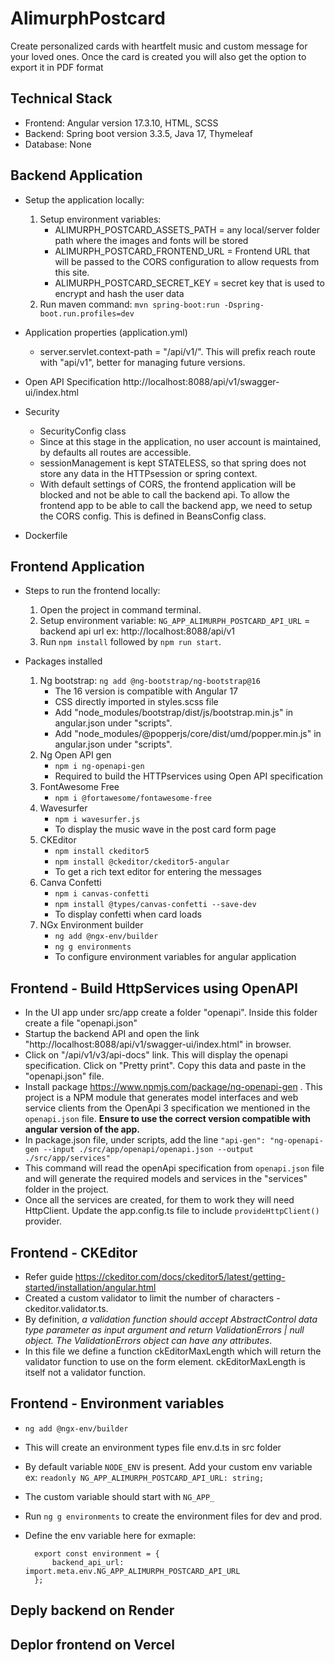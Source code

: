 # AlimurphPostcard

Create personalized cards with heartfelt music and custom message for your loved ones. Once the card is created you will also get the option to export it in PDF format

## Technical Stack
* Frontend: Angular version 17.3.10, HTML, SCSS
* Backend: Spring boot version 3.3.5, Java 17, Thymeleaf
* Database: None

## Backend Application

* Setup the application locally:
    1. Setup environment variables:
        - ALIMURPH_POSTCARD_ASSETS_PATH = any local/server folder path where the images and fonts will be stored
        - ALIMURPH_POSTCARD_FRONTEND_URL = Frontend URL that will be passed to the CORS configuration to allow requests from this site.
        - ALIMURPH_POSTCARD_SECRET_KEY = secret key that is used to encrypt and hash the user data
    2. Run maven command: `mvn spring-boot:run -Dspring-boot.run.profiles=dev`

* Application properties (application.yml)
    - server.servlet.context-path = "/api/v1/". This will prefix reach route with "api/v1", better for managing future versions.

* Open API Specification
http://localhost:8088/api/v1/swagger-ui/index.html

* Security
    - SecurityConfig class
    - Since at this stage in the application, no user account is maintained, by defaults all routes are accessible.
    - sessionManagement is kept STATELESS, so that spring does not store any data in the HTTPsession or spring context.
    - With default settings of CORS, the frontend application will be blocked and not be able to call the backend api. To allow the frontend app to be able to call the backend app, we need to setup the CORS config. This is defined in BeansConfig class.

* Dockerfile


## Frontend Application

* Steps to run the frontend locally:
    1. Open the project in command terminal.
    2. Setup environment variable: `NG_APP_ALIMURPH_POSTCARD_API_URL` = backend api url ex: http://localhost:8088/api/v1
    2. Run `npm install` followed by `npm run start`.

* Packages installed
    1. Ng bootstrap: `ng add @ng-bootstrap/ng-bootstrap@16`
        - The 16 version is compatible with Angular 17
        - CSS directly imported in styles.scss file
        - Add "node_modules/bootstrap/dist/js/bootstrap.min.js" in angular.json under "scripts".
        - Add "node_modules/@popperjs/core/dist/umd/popper.min.js" in angular.json under "scripts".
    2. Ng Open API gen
        - `npm i ng-openapi-gen`
        - Required to build the HTTPservices using Open API specification
    3. FontAwesome Free
        - `npm i @fortawesome/fontawesome-free`
    4. Wavesurfer
        - `npm i wavesurfer.js`
        - To display the music wave in the post card form page
    5. CKEditor
        - `npm install ckeditor5`
		- `npm install @ckeditor/ckeditor5-angular`
        - To get a rich text editor for entering the messages
    6. Canva Confetti
        - `npm i canvas-confetti`
        - `npm install @types/canvas-confetti --save-dev`
        - To display confetti when card loads
    7. NGx Environment builder
        - `ng add @ngx-env/builder`
        - `ng g environments`
        - To configure environment variables for angular application


## Frontend - Build HttpServices using OpenAPI
- In the UI app under src/app create a folder "openapi". Inside this folder create a file "openapi.json"
- Startup the backend API and open the link "http://localhost:8088/api/v1/swagger-ui/index.html" in browser.
- Click on "/api/v1/v3/api-docs" link. This will display the openapi specification. Click on "Pretty print". Copy this data and paste in the "openapi.json" file.
- Install package https://www.npmjs.com/package/ng-openapi-gen . This project is a NPM module that generates model interfaces and web service clients from the OpenApi 3 specification we mentioned in the `openapi.json` file. **Ensure to use the correct version compatible with angular version of the app.**
- In package.json file, under scripts, add the line `"api-gen": "ng-openapi-gen --input ./src/app/openapi/openapi.json --output ./src/app/services"`
- This command will read the openApi specification from `openapi.json` file and will generate the required models and services in the  "services" folder in the project.
- Once all the services are created, for them to work they will need HttpClient. Update the app.config.ts file to include `provideHttpClient()` provider.

## Frontend - CKEditor
- Refer guide https://ckeditor.com/docs/ckeditor5/latest/getting-started/installation/angular.html
- Created a custom validator to limit the number of characters - ckeditor.validator.ts.
- By definition, *a validation function should accept AbstractControl data type parameter as input argument and return ValidationErrors | null object. The ValidationErrors object can have any attributes*.
- In this file we define a function ckEditorMaxLength which will return the validator function to use on the form element. ckEditorMaxLength is itself not a validator function.

## Frontend - Environment variables
- `ng add @ngx-env/builder`
- This will create an environment types file env.d.ts in src folder
- By default variable `NODE_ENV` is present. Add your custom env variable ex: `readonly NG_APP_ALIMURPH_POSTCARD_API_URL: string;`
- The custom variable should start with `NG_APP_`
- Run `ng g environments` to create the environment files for dev and prod.
- Define the env variable here for exmaple:

        export const environment = {
            backend_api_url: import.meta.env.NG_APP_ALIMURPH_POSTCARD_API_URL
        };

## Deply backend on Render

## Deplor frontend on Vercel